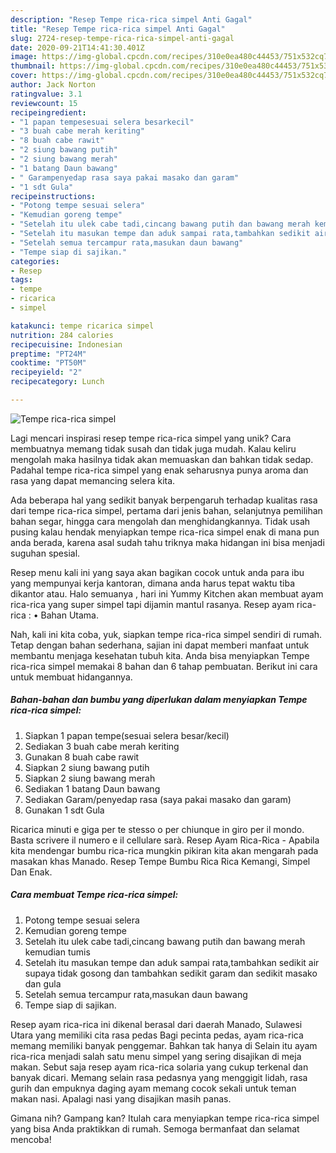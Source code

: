 ```yaml
---
description: "Resep Tempe rica-rica simpel Anti Gagal"
title: "Resep Tempe rica-rica simpel Anti Gagal"
slug: 2724-resep-tempe-rica-rica-simpel-anti-gagal
date: 2020-09-21T14:41:30.401Z
image: https://img-global.cpcdn.com/recipes/310e0ea480c44453/751x532cq70/tempe-rica-rica-simpel-foto-resep-utama.jpg
thumbnail: https://img-global.cpcdn.com/recipes/310e0ea480c44453/751x532cq70/tempe-rica-rica-simpel-foto-resep-utama.jpg
cover: https://img-global.cpcdn.com/recipes/310e0ea480c44453/751x532cq70/tempe-rica-rica-simpel-foto-resep-utama.jpg
author: Jack Norton
ratingvalue: 3.1
reviewcount: 15
recipeingredient:
- "1 papan tempesesuai selera besarkecil"
- "3 buah cabe merah keriting"
- "8 buah cabe rawit"
- "2 siung bawang putih"
- "2 siung bawang merah"
- "1 batang Daun bawang"
- " Garampenyedap rasa saya pakai masako dan garam"
- "1 sdt Gula"
recipeinstructions:
- "Potong tempe sesuai selera"
- "Kemudian goreng tempe"
- "Setelah itu ulek cabe tadi,cincang bawang putih dan bawang merah kemudian tumis"
- "Setelah itu masukan tempe dan aduk sampai rata,tambahkan sedikit air supaya tidak gosong dan tambahkan sedikit garam dan sedikit masako dan gula"
- "Setelah semua tercampur rata,masukan daun bawang"
- "Tempe siap di sajikan."
categories:
- Resep
tags:
- tempe
- ricarica
- simpel

katakunci: tempe ricarica simpel 
nutrition: 284 calories
recipecuisine: Indonesian
preptime: "PT24M"
cooktime: "PT50M"
recipeyield: "2"
recipecategory: Lunch

---
```



![Tempe rica-rica simpel](https://img-global.cpcdn.com/recipes/310e0ea480c44453/751x532cq70/tempe-rica-rica-simpel-foto-resep-utama.jpg)

Lagi mencari inspirasi resep tempe rica-rica simpel yang unik? Cara membuatnya memang tidak susah dan tidak juga mudah. Kalau keliru mengolah maka hasilnya tidak akan memuaskan dan bahkan tidak sedap. Padahal tempe rica-rica simpel yang enak seharusnya punya aroma dan rasa yang dapat memancing selera kita.

Ada beberapa hal yang sedikit banyak berpengaruh terhadap kualitas rasa dari tempe rica-rica simpel, pertama dari jenis bahan, selanjutnya pemilihan bahan segar, hingga cara mengolah dan menghidangkannya. Tidak usah pusing kalau hendak menyiapkan tempe rica-rica simpel enak di mana pun anda berada, karena asal sudah tahu triknya maka hidangan ini bisa menjadi suguhan spesial.

Resep menu kali ini yang saya akan bagikan cocok untuk anda para ibu yang mempunyai kerja kantoran, dimana anda harus tepat waktu tiba dikantor atau. Halo semuanya , hari ini Yummy Kitchen akan membuat ayam rica-rica yang super simpel tapi dijamin mantul rasanya. Resep ayam rica-rica : • Bahan Utama.


Nah, kali ini kita coba, yuk, siapkan tempe rica-rica simpel sendiri di rumah. Tetap dengan bahan sederhana, sajian ini dapat memberi manfaat untuk membantu menjaga kesehatan tubuh kita. Anda bisa menyiapkan Tempe rica-rica simpel memakai 8 bahan dan 6 tahap pembuatan. Berikut ini cara untuk membuat hidangannya.

<!--inarticleads1-->

##### Bahan-bahan dan bumbu yang diperlukan dalam menyiapkan Tempe rica-rica simpel:

1. Siapkan 1 papan tempe(sesuai selera besar/kecil)
1. Sediakan 3 buah cabe merah keriting
1. Gunakan 8 buah cabe rawit
1. Siapkan 2 siung bawang putih
1. Siapkan 2 siung bawang merah
1. Sediakan 1 batang Daun bawang
1. Sediakan  Garam/penyedap rasa (saya pakai masako dan garam)
1. Gunakan 1 sdt Gula


Ricarica minuti e giga per te stesso o per chiunque in giro per il mondo. Basta scrivere il numero e il cellulare sarà. Resep Ayam Rica-Rica - Apabila kita mendengar bumbu rica-rica mungkin pikiran kita akan mengarah pada masakan khas Manado. Resep Tempe Bumbu Rica Rica Kemangi, Simpel Dan Enak. 

<!--inarticleads2-->

##### Cara membuat Tempe rica-rica simpel:

1. Potong tempe sesuai selera
1. Kemudian goreng tempe
1. Setelah itu ulek cabe tadi,cincang bawang putih dan bawang merah kemudian tumis
1. Setelah itu masukan tempe dan aduk sampai rata,tambahkan sedikit air supaya tidak gosong dan tambahkan sedikit garam dan sedikit masako dan gula
1. Setelah semua tercampur rata,masukan daun bawang
1. Tempe siap di sajikan.


Resep ayam rica-rica ini dikenal berasal dari daerah Manado, Sulawesi Utara yang memiliki cita rasa pedas Bagi pecinta pedas, ayam rica-rica memang memiliki banyak penggemar. Bahkan tak hanya di Selain itu ayam rica-rica menjadi salah satu menu simpel yang sering disajikan di meja makan. Sebut saja resep ayam rica-rica solaria yang cukup terkenal dan banyak dicari. Memang selain rasa pedasnya yang menggigit lidah, rasa gurih dan empuknya daging ayam memang cocok sekali untuk teman makan nasi. Apalagi nasi yang disajikan masih panas. 

Gimana nih? Gampang kan? Itulah cara menyiapkan tempe rica-rica simpel yang bisa Anda praktikkan di rumah. Semoga bermanfaat dan selamat mencoba!

